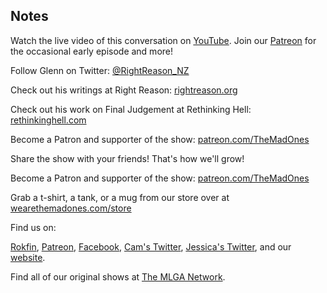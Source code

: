 ## Notes

Watch the live video of this conversation on [YouTube](https://youtu.be/yCwpYD-caQU). Join our [Patreon](https://www.patreon.com/TheMadOnes) for the occasional early episode and more!

Follow Glenn on Twitter: [@RightReason_NZ](https://twitter.com/RightReason_NZ)

Check out his writings at Right Reason: [rightreason.org](http://www.rightreason.org/)

Check out his work on Final Judgement at Rethinking Hell: [rethinkinghell.com](https://rethinkinghell.com/)

Become a Patron and supporter of the show: [patreon.com/TheMadOnes](https://www.patreon.com/TheMadOnes)

Share the show with your friends! That's how we'll grow!

Become a Patron and supporter of the show: [patreon.com/TheMadOnes](https://www.patreon.com/TheMadOnes)

Grab a t-shirt, a tank, or a mug from our store over at [wearethemadones.com/store](https://wearethemadones.com/store)

Find us on:

[Rokfin](https://rokfin.com/TheMadOnes), [Patreon](https://patreon.com/TheMadOnes), [Facebook](https://www.facebook.com/WeAreTheMad/), [Cam's Twitter](https://twitter.com/HamCarless), [Jessica's Twitter](https://twitter.com/soupcanarchist), and our [website](http://wearethemad.com).

Find all of our original shows at [The MLGA Network](https://mlganetwork.com).
